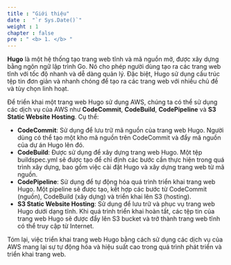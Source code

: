 ```yaml
---
title : "Giới thiệu"
date :  "`r Sys.Date()`" 
weight : 1 
chapter : false
pre : " <b> 1. </b> "
---
```


**Hugo** là một hệ thống tạo trang web tĩnh và mã nguồn mở, được xây dựng bằng ngôn ngữ lập trình Go. Nó cho phép người dùng tạo ra các trang web tĩnh với tốc độ nhanh và dễ dàng quản lý. Đặc biệt, Hugo sử dụng cấu trúc tệp tin đơn giản và nhanh chóng để tạo ra các trang web với nhiều chủ đề và tùy chọn linh hoạt.

Để triển khai một trang web Hugo sử dụng AWS, chúng ta có thể sử dụng các dịch vụ của AWS như **CodeCommit**, **CodeBuild**, **CodePipeline** và **S3 Static Website Hosting**. Cụ thể:
- **CodeCommit**: Sử dụng để lưu trữ mã nguồn của trang web Hugo. Người dùng có thể tạo một kho mã nguồn trên CodeCommit và đẩy mã nguồn của dự án Hugo lên đó.
- **CodeBuild**: Được sử dụng để xây dựng trang web Hugo. Một tệp buildspec.yml sẽ được tạo để chỉ định các bước cần thực hiện trong quá trình xây dựng, bao gồm việc cài đặt Hugo và xây dựng trang web từ mã nguồn.
- **CodePipeline**: Sử dụng để tự động hóa quá trình triển khai trang web Hugo. Một pipeline sẽ được tạo, kết hợp các bước từ CodeCommit (nguồn), CodeBuild (xây dựng) và triển khai lên S3 (hosting).
- **S3 Static Website Hosting**: Sử dụng để lưu trữ và phục vụ trang web Hugo dưới dạng tĩnh. Khi quá trình triển khai hoàn tất, các tệp tin của trang web Hugo sẽ được đẩy lên S3 bucket và trở thành trang web tĩnh có thể truy cập từ Internet.

Tóm lại, việc triển khai trang web Hugo bằng cách sử dụng các dịch vụ của AWS mang lại sự tự động hóa và hiệu suất cao trong quá trình phát triển và triển khai trang web.